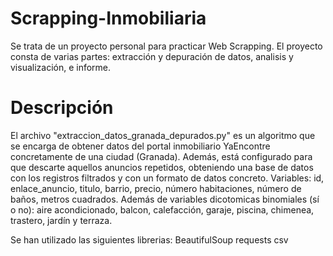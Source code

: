 # Scrapping-Inmobiliaria
Se trata de un proyecto personal para practicar Web Scrapping. El proyecto consta de varias partes: extracción y depuración de datos, analisis y visualización, e informe.

# Descripción
El archivo "extraccion_datos_granada_depurados.py" es un algoritmo que se encarga de obtener datos del portal inmobiliario YaEncontre concretamente de una ciudad (Granada). 
Además, está configurado para que descarte aquellos anuncios repetidos, obteniendo una base de datos con los registros filtrados y con un formato de datos concreto.
Variables:
id, enlace_anuncio, titulo, barrio, precio, número habitaciones, número de baños, metros cuadrados. 
Además de variables dicotomicas binomiales (sí o no):
aire acondicionado, balcon, calefacción, garaje, piscina, chimenea, trastero, jardín y terraza.

Se han utilizado las siguientes librerias:
BeautifulSoup
requests
csv
